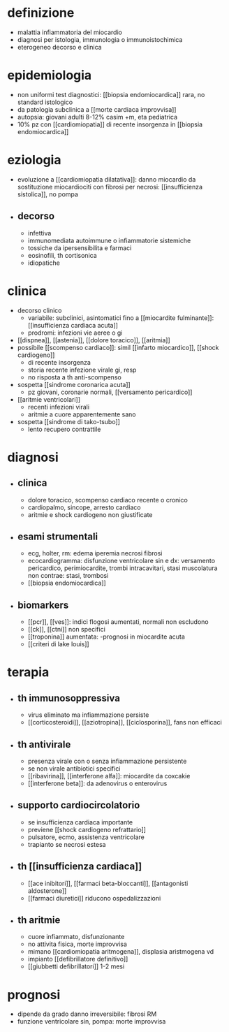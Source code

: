 # definizione
- malattia infiammatoria del miocardio
- diagnosi per istologia, immunologia o immunoistochimica
- eterogeneo decorso e clinica

# epidemiologia
- non uniformi test diagnostici: [[biopsia endomiocardica]] rara, no standard istologico
- da patologia subclinica a [[morte cardiaca improvvisa]]
- autopsia: giovani adulti 8-12% casim +m, eta pediatrica
- 10% pz con [[cardiomiopatia]] di recente insorgenza in [[biopsia endomiocardica]]

# eziologia
- evoluzione a [[cardiomiopatia dilatativa]]: danno miocardio da sostituzione miocardiociti con fibrosi per necrosi: [[insufficienza sistolica]], no pompa
- ## decorso
	- infettiva
	- immunomediata autoimmune o infiammatorie sistemiche
	- tossiche da ipersensibilita e farmaci
	- eosinofili, th cortisonica
	- idiopatiche

# clinica
- decorso clinico
	- variabile: subclinici, asintomatici fino a [[miocardite fulminante]]: [[insufficienza cardiaca acuta]]
	- prodromi: infezioni vie aeree o gi
- [[dispnea]], [[astenia]], [[dolore toracico]], [[aritmia]]
- possibile [[scompenso cardiaco]]: simil [[infarto miocardico]], [[shock cardiogeno]]
	- di recente insorgenza
	- storia recente infezione virale gi, resp
	- no risposta a th anti-scompenso
- sospetta [[sindrome coronarica acuta]]
	- pz giovani, coronarie normali, [[versamento pericardico]]
- [[aritmie ventricolari]]
	- recenti infezioni virali
	- aritmie a cuore apparentemente sano
- sospetta [[sindrome di tako-tsubo]]
	- lento recupero contrattile

# diagnosi
- ## clinica
	- dolore toracico, scompenso cardiaco recente o cronico
	- cardiopalmo, sincope, arresto cardiaco
	- aritmie e shock cardiogeno non giustificate
- ## esami strumentali
	- ecg, holter, rm: edema iperemia necrosi fibrosi
	- ecocardiogramma: disfunzione ventricolare sin e dx: versamento pericardico, perimiocardite, trombi intracavitari, stasi muscolatura non contrae: stasi, trombosi
	- [[biopsia endomiocardica]]
- ## biomarkers
	- [[pcr]], [[ves]]: indici flogosi aumentati, normali non escludono
	- [[ck]], [[ctni]] non specifici
	- [[troponina]] aumentata: -prognosi in miocardite acuta
	- [[criteri di lake louis]]

# terapia
- ## th immunosoppressiva
	- virus eliminato ma infiammazione persiste
	- [[corticosteroidi]], [[aziotropina]], [[ciclosporina]], fans non efficaci
- ## th antivirale
	- presenza virale con o senza infiammazione persistente
	- se non virale antibiotici specifici
	- [[ribavirina]], [[interferone alfa]]: miocardite da coxcakie
	- [[interferone beta]]: da adenovirus o enterovirus
- ## supporto cardiocircolatorio
	- se insufficienza cardiaca importante
	- previene [[shock cardiogeno refrattario]]
	- pulsatore, ecmo, assistenza ventricolare
	- trapianto se necrosi estesa
- ## th [[insufficienza cardiaca]]
	- [[ace inibitori]], [[farmaci beta-bloccanti]], [[antagonisti aldosterone]]
	- [[farmaci diuretici]] riducono ospedalizzazioni
- ## th aritmie
	- cuore infiammato, disfunzionante
	- no attivita fisica, morte improvvisa
	- mimano [[cardiomiopatia aritmogena]], displasia aristmogena vd
	- impianto [[defibrillatore definitivo]]
	- [[giubbetti defibrillatori]] 1-2 mesi

# prognosi
- dipende da grado danno irreversibile: fibrosi RM
- funzione ventricolare sin, pompa: morte improvvisa